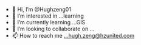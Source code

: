 - 👋 Hi, I’m @Hughzeng01
- 👀 I’m interested in ...learning
- 🌱 I’m currently learning ...GIS
- 💞️ I’m looking to collaborate on ...
- 📫 How to reach me ...hugh.zeng@hzunited.com

<!---
Hughzeng01/Hughzeng01 is a ✨ special ✨ repository because its `README.md` (this file) appears on your GitHub profile.
You can click the Preview link to take a look at your changes.
--->
